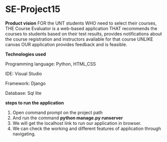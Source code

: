 # SE-Project15

**Product vision**
FOR the UNT students WHO need to select their courses, THE Course Evaluator is a web-based
application THAT recommends the courses to students based on their test results, provides
notifications about the course registration and instructors available for that course UNLIKE
canvas OUR application provides feedback and is feasible.

**Technologies used**

Programming language: Python, HTML,CSS

IDE: Visual Studio

Framework: Django

Database: Sql lite

**steps to run the application**
  1. Open command prompt on the project path
  2. And run the command **python manage.py runserver**
  3. We will get the localhost link to run our application in browser.
  4. We can check the working and different features of application through navigating.
